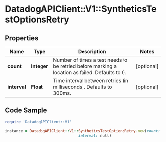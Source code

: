 # DatadogAPIClient::V1::SyntheticsTestOptionsRetry

## Properties

Name | Type | Description | Notes
------------ | ------------- | ------------- | -------------
**count** | **Integer** | Number of times a test needs to be retried before marking a location as failed. Defaults to 0. | [optional] 
**interval** | **Float** | Time interval between retries (in milliseconds). Defaults to 300ms. | [optional] 

## Code Sample

```ruby
require 'DatadogAPIClient::V1'

instance = DatadogAPIClient::V1::SyntheticsTestOptionsRetry.new(count: null,
                                 interval: null)
```


